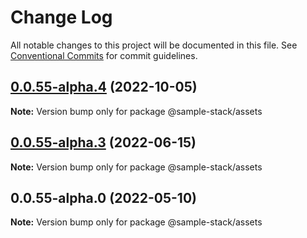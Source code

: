 # Change Log

All notable changes to this project will be documented in this file.
See [Conventional Commits](https://conventionalcommits.org) for commit guidelines.

## [0.0.55-alpha.4](https://github.com/cdmbase/fullstack-pro/compare/v0.0.55-alpha.3...v0.0.55-alpha.4) (2022-10-05)

**Note:** Version bump only for package @sample-stack/assets





## [0.0.55-alpha.3](https://github.com/cdmbase/fullstack-pro/compare/v0.0.55-alpha.2...v0.0.55-alpha.3) (2022-06-15)

**Note:** Version bump only for package @sample-stack/assets





## 0.0.55-alpha.0 (2022-05-10)

**Note:** Version bump only for package @sample-stack/assets
